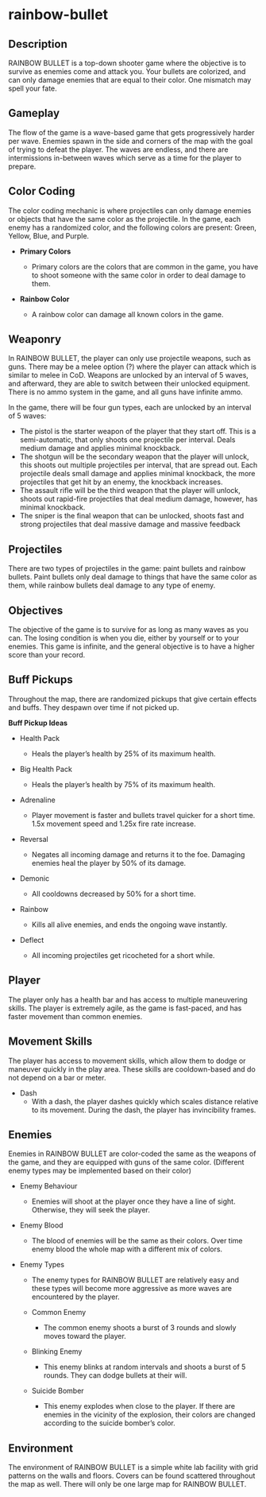 # rainbow-bullet

## Description

RAINBOW BULLET is a top-down shooter game where the objective is to survive as enemies come and attack you. Your bullets are colorized, and can only damage enemies that are equal to their color. One mismatch may spell your fate.

## Gameplay

The flow of the game is a wave-based game that gets progressively harder per wave. Enemies spawn in the side and corners of the map with the goal of trying to defeat the player. The waves are endless, and there are intermissions in-between waves which serve as a time for the player to prepare.

## Color Coding

The color coding mechanic is where projectiles can only damage enemies or objects that have the same color as the projectile. In the game, each enemy has a randomized color, and the following colors are present: Green, Yellow, Blue, and Purple.
  
- **Primary Colors**
  
  - Primary colors are the colors that are common in the game, you have to shoot someone with the same color in order to deal damage to them.

- **Rainbow Color**
  
  - A rainbow color can damage all known colors in the game.

## Weaponry

In RAINBOW BULLET, the player can only use projectile weapons, such as guns. There may be a melee option (?) where the player can attack which is similar to melee in CoD. Weapons are unlocked by an interval of 5 waves, and afterward, they are able to switch between their unlocked equipment. There is no ammo system in the game, and all guns have infinite ammo.

In the game, there will be four gun types, each are unlocked by an interval of 5 waves:

- The pistol is the starter weapon of the player that they start off. This is a semi-automatic, that only shoots one projectile per interval. Deals medium damage and applies minimal knockback.
- The shotgun will be the secondary weapon that the player will unlock, this shoots out multiple projectiles per interval, that are spread out. Each projectile deals small damage and applies minimal knockback, the more projectiles that get hit by an enemy, the knockback increases.
- The assault rifle will be the third weapon that the player will unlock, shoots out rapid-fire projectiles that deal medium damage, however, has minimal knockback.
- The sniper is the final weapon that can be unlocked, shoots fast and strong projectiles that deal massive damage and massive feedback

## Projectiles

There are two types of projectiles in the game: paint bullets and rainbow bullets. Paint bullets only deal damage to things that have the same color as them, while rainbow bullets deal damage to any type of enemy. 

## Objectives

The objective of the game is to survive for as long as many waves as you can. The losing condition is when you die, either by yourself or to your enemies. This game is infinite, and the general objective is to have a higher score than your record.

## Buff Pickups

Throughout the map, there are randomized pickups that give certain effects and buffs. They despawn over time if not picked up.

**Buff Pickup Ideas**

- Health Pack
  - Heals the player’s health by 25% of its maximum health.

- Big Health Pack
  - Heals the player’s health by 75% of its maximum health.

- Adrenaline
  - Player movement is faster and bullets travel quicker for a short time. 1.5x movement speed and 1.25x fire rate increase.

- Reversal
  - Negates all incoming damage and returns it to the foe. Damaging enemies heal the player by 50% of its damage.

- Demonic
  - All cooldowns decreased by 50% for a short time.

- Rainbow
  - Kills all alive enemies, and ends the ongoing wave instantly.

- Deflect
  - All incoming projectiles get ricocheted for a short while.

## Player
The player only has a health bar and has access to multiple maneuvering skills. The player is extremely agile, as the game is fast-paced, and has faster movement than common enemies.

## Movement Skills
The player has access to movement skills, which allow them to dodge or maneuver quickly in the play area. These skills are cooldown-based and do not depend on a bar or meter.

- Dash
  - With a dash, the player dashes quickly which scales distance relative to its movement. During the dash, the player has invincibility frames.

## Enemies
Enemies in RAINBOW BULLET are color-coded the same as the weapons of the game, and they are equipped with guns of the same color.  (Different enemy types may be implemented based on their color)

- Enemy Behaviour
  - Enemies will shoot at the player once they have a line of sight. Otherwise, they will seek the player.

- Enemy Blood
  - The blood of enemies will be the same as their colors. Over time enemy blood the whole map with a different mix of colors.

- Enemy Types
  - The enemy types for RAINBOW BULLET are relatively easy and these types will become more aggressive as more waves are encountered by the player.

  - Common Enemy
    - The common enemy shoots a burst of 3 rounds and slowly moves toward the player.
  
  - Blinking Enemy
    - This enemy blinks at random intervals and shoots a burst of 5 rounds. They can dodge bullets at their will.
  
  - Suicide Bomber
    - This enemy explodes when close to the player. If there are enemies in the vicinity of the explosion, their colors are changed according to the suicide bomber’s color.

## Environment	
The environment of RAINBOW BULLET is a simple white lab facility with grid patterns on the walls and floors. Covers can be found scattered throughout the map as well. There will only be one large map for RAINBOW BULLET.

